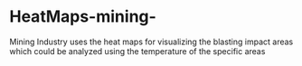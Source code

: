 # HeatMaps-mining-
Mining Industry uses the heat maps for visualizing the blasting impact areas which could be analyzed using the temperature of the specific areas
